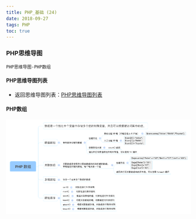 ```yaml
---
title: PHP_基础 (24)
date: 2018-09-27
tags: PHP 
toc: true
---
```


### PHP思维导图
    PHP思维导图-PHP数组

<!-- more -->

#### PHP思维导图列表
- 返回思维导图列表：[PHP思维导图列表](/2018/201809/base_PHP18/)

#### PHP数组
![PHP数组](/img/20180927_1.png)
